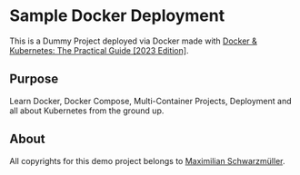 # Sample Docker Deployment

This is a Dummy Project deployed via Docker made with [Docker & Kubernetes: The Practical Guide [2023 Edition]](https://www.udemy.com/course/docker-kubernetes-the-practical-guide).

## Purpose

Learn Docker, Docker Compose, Multi-Container Projects, Deployment and all about Kubernetes from the ground up.

## About

All copyrights for this demo project belongs to [Maximilian Schwarzmüller](https://github.com/mschwarzmueller).
